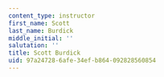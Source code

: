 ```yaml
---
content_type: instructor
first_name: Scott
last_name: Burdick
middle_initial: ''
salutation: ''
title: Scott Burdick
uid: 97a24728-6afe-34ef-b864-092828560854
---
```

